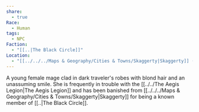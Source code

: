 ```yaml
---
share:
  - true
Race:
  - Human
tags:
  - NPC
Faction:
  - "[[..|The Black Circle]]"
Location:
  - "[[../../../Maps & Geography/Cities & Towns/Skaggerty|Skaggerty]] (Region)"
---
```


A young female mage clad in dark traveler's robes with blond hair and an unassuming smile. She is frequently in trouble with the [[../../The Aegis Legion|The Aegis Legion]] and has been banished from [[../../../Maps & Geography/Cities & Towns/Skaggerty|Skaggerty]] for being a known member of [[..|The Black Circle]].